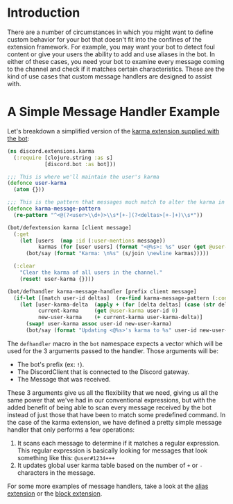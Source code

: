 # Introduction

There are a number of circumstances in which you might want to define custom behavior for your bot that doesn't fit into the confines of the extension framework. For example, you may want your bot to detect foul content or give your users the ability to add and use aliases in the bot. In either of these cases, you need your bot to examine every message coming to the channel and check if it matches certain characteristics. These are the kind of use cases that custom message handlers are designed to assist with.

# A Simple Message Handler Example

Let's breakdown a simplified version of the
[karma extension supplied with the bot](/src/discord/extensions/karma.clj):

```Clojure
(ns discord.extensions.karma
  (:require [clojure.string :as s]
            [discord.bot :as bot]))

;;; This is where we'll maintain the user's karma
(defonce user-karma
  (atom {}))

;;; This is the pattern that messages much match to alter the karma in the channel
(defonce karma-message-pattern
  (re-pattern "^<@(?<user>\\d+)>\\s*[+-](?<deltas>[+-]+)\\s*"))

(bot/defextension karma [client message]
  (:get
    (let [users  (map :id (:user-mentions message))
          karmas (for [user users] (format "<@%s>: %s" user (get @user-karma user 0)))]
      (bot/say (format "Karma: \n%s" (s/join \newline karmas)))))

  (:clear
    "Clear the karma of all users in the channel."
    (reset! user-karma {})))

(bot/defhandler karma-message-handler [prefix client message]
  (if-let [[match user-id deltas]  (re-find karma-message-pattern (:content message))]
    (let [user-karma-delta  (apply + (for [delta deltas] (case (str delta) "+" 1 "-" -1)))
          current-karma     (get @user-karma user-id 0)
          new-user-karma    (+ current-karma user-karma-delta)]
      (swap! user-karma assoc user-id new-user-karma)
      (bot/say (format "Updating <@%s>'s karma to %s" user-id new-user-karma)))))
```

The `defhandler` macro in the `bot` namespace expects a vector which will be used for the 3 arguments passed to the handler. Those arguments will be:

* The bot's prefix (ex: `!`).
* The DiscordClient that is connected to the Discord gateway.
* The Message that was received.

These 3 arguments give us all the flexibility that we need, giving us all the same power that we've had in our conventional expressions, but with the added benefit of being able to scan every message received by the bot instead of just those that have been to match some predefined command. In the case of the karma extension, we have defined a pretty simple message handler that only performs a few operations:

1. It scans each message to determine if it matches a regular expression. This regular expression is basically looking for messages that look something like this: `@user#1234+++`
2. It updates global user karma table based on the number of `+` or `-` characters in the message.

For some more examples of message handlers, take a look at the
[alias extension](/src/discord/extensions/alias.clj) or the
[block extension](/src/discord/extensions/block.clj).

